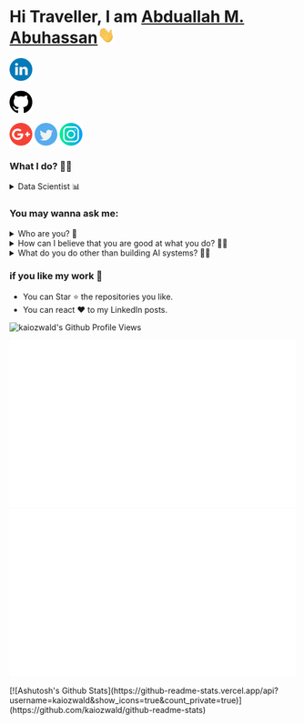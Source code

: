 <!-- <img src="https://github.com/kaiozwald/kaiozwald/blob/master/linkedin_banner.png" /> -->

<h1>Hi Traveller, I am <a href="site">Abduallah M. Abuhassan</a><img src="https://raw.githubusercontent.com/ABSphreak/ABSphreak/master/gifs/Hi.gif" width="30px" height="30px"></h1>
<!-- <img align='right' src="https://github.com/kaiozwald/kaiozwald/blob/master/my_image.jpeg" width="230" /> --> 

<a href="https://www.linkedin.com/in/kaiozwald"><img src="https://github.com/kaiozwald/kaiozwald/blob/master/logos/linkedin.png" width="40" /></a>
<!-- <a href="https://www.youtube.com/channel/UC_amoXmmxSY9KusoDczDTXQ"><img src="https://github.com/kaiozwald/kaiozwald/blob/master/logos/youtube-logo.png" width="40" /></a> -->
<!-- <a href="https://www.patreon.com/devsense"><img src="https://github.com/kaiozwald/kaiozwald/blob/master/logos/patreon_logo.png" width="65" /></a> -->
<a href="https://github.com/kaiozwald"><img src="https://github.com/kaiozwald/kaiozwald/blob/master/logos/github-logo.png" width="40" /></a>
<!-- <a href="https://www.facebook.com/laymanbrother.19/"><img src="https://github.com/kaiozwald/kaiozwald/blob/master/logos/facebook.png" width="40" /></a> -->
<a href="mailto:kaiozwald@gmail.com"><img src="https://github.com/kaiozwald/kaiozwald/blob/master/logos/google-plus.png" width="40" /></a>
<a href="https://twitter.com/kaiozwald"><img src="https://github.com/kaiozwald/kaiozwald/blob/master/logos/twitter.png" width="40" /></a>
<a href="https://www.instagram.com/kaiozwald"><img src="https://github.com/kaiozwald/kaiozwald/blob/master/logos/instagram.png" width="40" /></a>

<h3>What I do? 👨‍💻</h3>
<details>
<summary>Data Scientist 📊</summary>
<ul>
  <!-- <li><a href="https://github.com/kaiozwald/ml-data-bot">ml-data-bot</a></li>
  <li><a href="https://github.com/dsc-iiitdmk/Pick-Parser">Pick-Parser</a></li>
  <li><a href="https://github.com/kaiozwald/Stock-Prediction-using-LSTM">Stock-Prediction-using-LSTM</a></li>
  <li><a href="https://github.com/kaiozwald/bert_classifier">bert-classifier</a></li>
  <li><a href="https://github.com/kaiozwald/docker-ml-tutorial">docker-ml-tutorial</li>
  <li><a href="https://github.com/kaiozwald/FaceInterpolation">face-interpolation</a></li>
  <li><a href="https://github.com/kaiozwald/NQA_tf2">natural-question-answer-ai</a></li> -->
  <li>Many more on and out of Github...</li>
</ul>
</details>

<h3>You may wanna ask me:</h3>
<details>
  <summary>Who are you? 👨</summary>
  <pre>
  A passionate individual who like to learn new things.<br>
  My name describes my qualities,
  K: Knowledgeable
  A: Ambitious
  I: Innovative
  O: Observant
  Z: Zealous
  W: Wise
  A: Adaptable
  L: Logical
  D: Determined
  </pre>
</details>
<details>
  <summary>How can I believe that you are good at what you do? 🤷‍♂️</summary>
  <ul>
  <li>Still learning so wait to see the ⭐</li>
  </ul>
</details>
<details>
<summary>What do you do other than building AI systems? 💁‍♂️</summary>
  <ul>
    <li>Kickboxing and BJJ 🥊🤼.</li>
    <li>Read Novels.</li>
  </ul>
</details>

<h3>if you like my work 🤩</h3>
<ul>
  <li>You can Star ⭐ the repositories you like.</li>
  <li>You can react ❤️ to my LinkedIn posts.</li>
</ul>

![kaiozwald's Github Profile Views](https://komarev.com/ghpvc/?username=kaiozwald&color=blueviolet)  


<a href="https://github.com/jstrieb/github-stats">

![](https://github.com/kaiozwald/kaiozwald/blob/master/generated/overview.svg)
![](https://github.com/kaiozwald/kaiozwald/blob/master/generated/languages.svg)

</a>
[![Ashutosh's Github Stats](https://github-readme-stats.vercel.app/api?username=kaiozwald&show_icons=true&count_private=true)](https://github.com/kaiozwald/github-readme-stats)  
